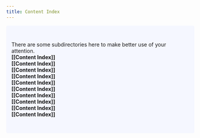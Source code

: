 ```yaml
---
title: Content Index
---
```

<p style="padding: 3em 1em; background: #f5f7ff; border-radius: 4px;">
  There are some subdirectories here to make better use of your attention. <br>
  <span style="font-weight: bold">[[Content Index]]</span><br>
  <span style="font-weight: bold">[[Content Index]]</span><br>
  <span style="font-weight: bold">[[Content Index]]</span><br>
  <span style="font-weight: bold">[[Content Index]]</span><br>
  <span style="font-weight: bold">[[Content Index]]</span><br>
  <span style="font-weight: bold">[[Content Index]]</span><br>
  <span style="font-weight: bold">[[Content Index]]</span><br>
  <span style="font-weight: bold">[[Content Index]]</span><br>
  <span style="font-weight: bold">[[Content Index]]</span><br>
  <span style="font-weight: bold">[[Content Index]]</span><br>
</p>
